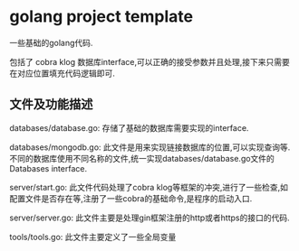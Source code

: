 # golang project template

一些基础的golang代码.

包括了 cobra klog 数据库interface,可以正确的接受参数并且处理,接下来只需要在对应位置填充代码逻辑即可.

## 文件及功能描述

databases/database.go: 存储了基础的数据库需要实现的interface.

databases/mongodb.go: 此文件是用来实现链接数据库的位置,可以实现查询等.不同的数据库使用不同名称的文件,统一实现databases/database.go文件的Databases interface.

server/start.go: 此文件代码处理了cobra klog等框架的冲突,进行了一些检查,如配置文件是否存在等,注册了一些cobra的基础命令,是程序的启动入口.

server/server.go: 此文件主要是处理gin框架注册的http或者https的接口的代码.

tools/tools.go: 此文件主要定义了一些全局变量
